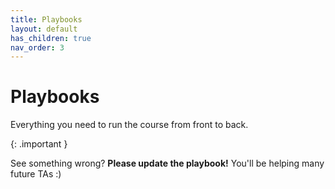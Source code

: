 ```yaml
---
title: Playbooks
layout: default
has_children: true
nav_order: 3
---
```


# Playbooks

Everything you need to run the course from front to back.

{: .important }

See something wrong? **Please update the playbook!** You'll be helping many future TAs :)
